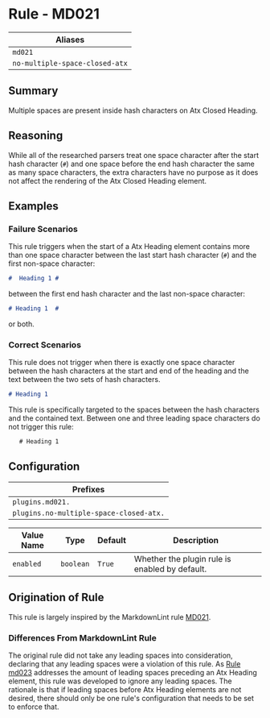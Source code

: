 # Rule - MD021

| Aliases |
| --- |
| `md021` |
| `no-multiple-space-closed-atx` |

## Summary

Multiple spaces are present inside hash characters on Atx Closed Heading.

## Reasoning

While all of the researched parsers treat one space character after
the start hash character (`#`) and one space before the end hash
character the same as many space characters, the extra characters
have no purpose as it does not affect the rendering of the Atx
Closed Heading element.

## Examples

### Failure Scenarios

This rule triggers when the start of a Atx Heading element contains more
than one space character between the last start hash character (`#`) and
the first non-space character:

```Markdown
#  Heading 1 #
```

between the first end hash character and the last non-space character:

```Markdown
# Heading 1  #
```

or both.

### Correct Scenarios

This rule does not trigger when there is exactly one space character
between the hash characters at the start and end of the heading and
the text between the two sets of hash characters.

```Markdown
# Heading 1
```

This rule is specifically targeted to the spaces between the hash characters
and the contained text.  Between one and three leading space
characters do not trigger this rule:

```Markdown
   # Heading 1
```

## Configuration

| Prefixes |
| --- |
| `plugins.md021.` |
| `plugins.no-multiple-space-closed-atx.` |

| Value Name | Type | Default | Description |
| -- | -- | -- | -- |
| `enabled` | `boolean` | `True` | Whether the plugin rule is enabled by default. |

## Origination of Rule

This rule is largely inspired by the MarkdownLint rule
[MD021](https://github.com/DavidAnson/markdownlint/blob/master/doc/Rules.md#md021---multiple-spaces-inside-hashes-on-closed-atx-style-heading).

### Differences From MarkdownLint Rule

The original rule did not take any leading spaces into consideration,
declaring that any leading spaces were a violation of this rule.  As
[Rule md023](https://github.com/jackdewinter/pymarkdown/blob/main/docs/rule_md023.md)
addresses the amount of leading spaces preceding an Atx Heading element,
this rule was developed to ignore any leading spaces.  The rationale is
that if leading spaces before Atx Heading elements are not desired, there
should only be one rule's configuration that needs to be set to
enforce that.
